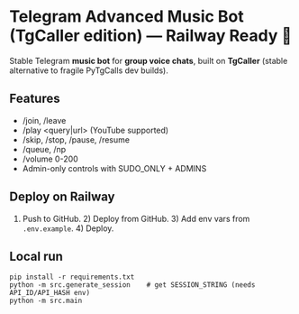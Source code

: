 # Telegram Advanced Music Bot (TgCaller edition) — Railway Ready 🚀

Stable Telegram **music bot** for **group voice chats**, built on **TgCaller** (stable alternative to fragile PyTgCalls dev builds).

## Features
- /join, /leave
- /play <query|url> (YouTube supported)
- /skip, /stop, /pause, /resume
- /queue, /np
- /volume 0-200
- Admin-only controls with SUDO_ONLY + ADMINS

## Deploy on Railway
1) Push to GitHub. 2) Deploy from GitHub. 3) Add env vars from `.env.example`. 4) Deploy.

## Local run
```
pip install -r requirements.txt
python -m src.generate_session    # get SESSION_STRING (needs API_ID/API_HASH env)
python -m src.main
```
